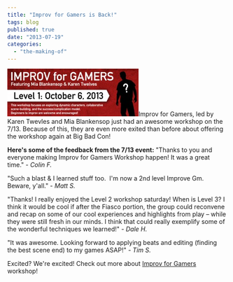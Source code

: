 ```yaml
---
title: "Improv for Gamers is Back!"
tags: blog
published: true
date: "2013-07-19"
categories: 
  - "the-making-of"
---
```


[![improv_for_gamers_level_1](/images/improv_for_gamers_level_1-300x109.jpg)](http://www.bigbadcon.com/events/improv-for-gamers/)Improv for Gamers, led by Karen Twevles and Mia Blankensop just had an awesome workshop on the 7/13. Because of this, they are even more exited than before about offering the workshop again at Big Bad Con!

**Here's some of the feedback from the 7/13 event:** "Thanks to you and everyone making Improv for Gamers Workshop happen! It was a great time." - _Colin F._

"Such a blast & I learned stuff too.  I'm now a 2nd level Improve Gm. Beware, y'all." - _Matt S._

"Thanks! I really enjoyed the Level 2 workshop saturday! When is Level 3? I think it would be cool if after the Fiasco portion, the group could reconvene and recap on some of our cool experiences and highlights from play – while they were still fresh in our minds. I think that could really exemplify some of the wonderful techniques we learned!" _\- Dale H._

"It was awesome. Looking forward to applying beats and editing (finding the best scene end) to my games ASAP!" _\- Tim S._

Excited? We're excited! Check out more about [Improv for Gamers](http://www.bigbadcon.com/events/improv-for-gamers/) workshop!

